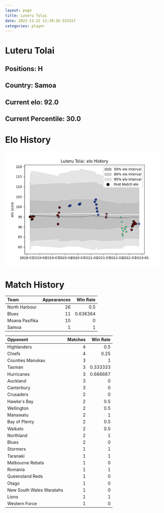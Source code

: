 ```yaml
---  
layout: page  
title: Luteru Tolai  
date: 2022-11-22 11:39:16.525317  
categories: player  
---
```

# Luteru Tolai

## Positions: H

## Country: Samoa

## Current elo: 92.0

## Current Percentile: 30.0

# Elo History


![elo history](history_LuteruTolai.png)
# Match History


| Team           |   Appearances |   Win Rate |
|:---------------|--------------:|-----------:|
| North Harbour  |            26 |   0.5      |
| Blues          |            11 |   0.636364 |
| Moana Pasifika |            10 |   0        |
| Samoa          |             1 |   1        |

| Opponent                 |   Matches |   Win Rate |
|:-------------------------|----------:|-----------:|
| Highlanders              |         4 |   0.5      |
| Chiefs                   |         4 |   0.25     |
| Counties Manukau         |         3 |   1        |
| Tasman                   |         3 |   0.333333 |
| Hurricanes               |         3 |   0.666667 |
| Auckland                 |         3 |   0        |
| Canterbury               |         3 |   0        |
| Crusaders                |         2 |   0        |
| Hawke's Bay              |         2 |   0.5      |
| Wellington               |         2 |   0.5      |
| Manawatu                 |         2 |   1        |
| Bay of Plenty            |         2 |   0.5      |
| Waikato                  |         2 |   0.5      |
| Northland                |         2 |   1        |
| Blues                    |         2 |   0        |
| Stormers                 |         1 |   1        |
| Taranaki                 |         1 |   1        |
| Melbourne Rebels         |         1 |   0        |
| Romania                  |         1 |   1        |
| Queensland Reds          |         1 |   0        |
| Otago                    |         1 |   0        |
| New South Wales Waratahs |         1 |   0        |
| Lions                    |         1 |   1        |
| Western Force            |         1 |   0        |